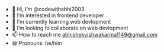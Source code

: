 - 👋 Hi, I’m @codewithabhi2003
- 👀 I’m interested in frontend developer
- 🌱 I’m currently learning web devlopment
- 💞️ I’m looking to collaborate on web devlopment 
- 📫 How to reach me abhishekvishwakarma1149@gmail.com
- 😄 Pronouns: he/him
  


